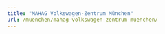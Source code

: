 ```yaml
---
title: "MAHAG Volkswagen-Zentrum München"
url: /muenchen/mahag-volkswagen-zentrum-muenchen/
---
```

